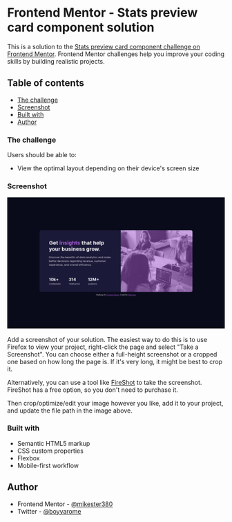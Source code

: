 # Frontend Mentor - Stats preview card component solution

This is a solution to the [Stats preview card component challenge on Frontend Mentor](https://www.frontendmentor.io/challenges/stats-preview-card-component-8JqbgoU62). Frontend Mentor challenges help you improve your coding skills by building realistic projects. 

## Table of contents

  - [The challenge](#the-challenge)
  - [Screenshot](#screenshot)
  - [Built with](#built-with)
- [Author](#author)

### The challenge

Users should be able to:

- View the optimal layout depending on their device's screen size

### Screenshot

![](images/screenshot.png)

Add a screenshot of your solution. The easiest way to do this is to use Firefox to view your project, right-click the page and select "Take a Screenshot". You can choose either a full-height screenshot or a cropped one based on how long the page is. If it's very long, it might be best to crop it.

Alternatively, you can use a tool like [FireShot](https://getfireshot.com/) to take the screenshot. FireShot has a free option, so you don't need to purchase it. 

Then crop/optimize/edit your image however you like, add it to your project, and update the file path in the image above.

### Built with

- Semantic HTML5 markup
- CSS custom properties
- Flexbox
- Mobile-first workflow

## Author

- Frontend Mentor - [@mikester380](https://www.frontendmentor.io/profile/mikester380)
- Twitter - [@boyyarome](https://www.twitter.com/boyyarome)